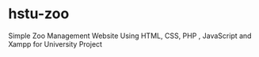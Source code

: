 # hstu-zoo
Simple Zoo Management Website Using HTML, CSS, PHP , JavaScript and Xampp for University Project
